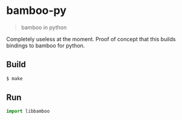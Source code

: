 # bamboo-py

> bamboo in python

Completely useless at the moment. Proof of concept that this builds bindings to bamboo for python.

## Build

```sh
$ make
```

## Run

```python
import libbamboo
```
